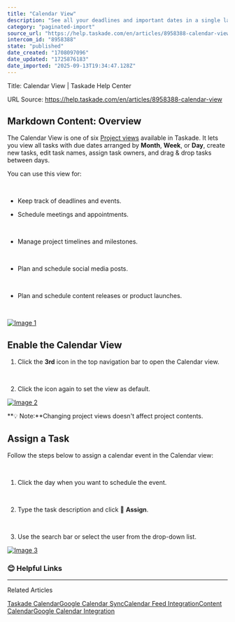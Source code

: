 ```yaml
---
title: "Calendar View"
description: "See all your deadlines and important dates in a single layout with the Calendar view."
category: "paginated-import"
source_url: "https://help.taskade.com/en/articles/8958388-calendar-view"
intercom_id: "8958388"
state: "published"
date_created: "1708097096"
date_updated: "1725876183"
date_imported: "2025-09-13T19:34:47.128Z"
---
```


Title: Calendar View | Taskade Help Center

URL Source: https://help.taskade.com/en/articles/8958388-calendar-view

Markdown Content:
**Overview**
------------

The Calendar View is one of six [Project views](https://intercom.help/taskade/en/articles/8958384) available in Taskade. It lets you view all tasks with due dates arranged by **Month**, **Week**, or **Day**, create new tasks, edit task names, assign task owners, and drag & drop tasks between days.

You can use this view for:

​

*   Keep track of deadlines and events.

*   Schedule meetings and appointments.

​

*   Manage project timelines and milestones.

​

*   Plan and schedule social media posts.

​

*   Plan and schedule content releases or product launches.

​

[![Image 1](https://downloads.intercomcdn.com/i/o/1173495149/65d4fd46c79fa1f1b23b379e/calendar-view-1.jpg?expires=1757793600&signature=07601e29531a676e428aa4087e3b746f2d71c5701eccf3b826e15878918dee8d&req=dSEgFc13mIBbUPMW1HO4zQfO%2BzoI8MyUKnXdL2VGScXHqgAUKa%2F3wKnmY661%0AxvcVKIijLaigo4XMliU%3D%0A)](https://downloads.intercomcdn.com/i/o/1173495149/65d4fd46c79fa1f1b23b379e/calendar-view-1.jpg?expires=1757793600&signature=07601e29531a676e428aa4087e3b746f2d71c5701eccf3b826e15878918dee8d&req=dSEgFc13mIBbUPMW1HO4zQfO%2BzoI8MyUKnXdL2VGScXHqgAUKa%2F3wKnmY661%0AxvcVKIijLaigo4XMliU%3D%0A)

**Enable the Calendar View**
----------------------------

1.   Click the **3rd** icon in the top navigation bar to open the Calendar view.

​

2.   Click the icon again to set the view as default.

[![Image 2](https://downloads.intercomcdn.com/i/o/1099744404/d119a4e074386315ad9ced52/image.png?expires=1757793600&signature=0d062b184312bd0870ce76605a3aa58d9a2126187f8843627010420885c1115b&req=dSAuH856mYVfXfMW1HO4zTkwXkoDNlPAqFdZ9rfWguZ8sU78fMHumOi3CAp0%0AiF7%2BoD%2BNlrxlDdBkpzA%3D%0A)](https://downloads.intercomcdn.com/i/o/1099744404/d119a4e074386315ad9ced52/image.png?expires=1757793600&signature=0d062b184312bd0870ce76605a3aa58d9a2126187f8843627010420885c1115b&req=dSAuH856mYVfXfMW1HO4zTkwXkoDNlPAqFdZ9rfWguZ8sU78fMHumOi3CAp0%0AiF7%2BoD%2BNlrxlDdBkpzA%3D%0A)

**💡 Note:**Changing project views doesn't affect project contents.

Assign a Task
-------------

Follow the steps below to assign a calendar event in the Calendar view:

​

1.   Click the day when you want to schedule the event.

​

2.   Type the task description and click 👤 **Assign**.

​

3.   Use the search bar or select the user from the drop-down list.

[![Image 3](https://downloads.intercomcdn.com/i/o/1173495229/12fb59cabdaa061f754a0a43/calendar-view-2.jpg?expires=1757793600&signature=434c8e90bc4017665eae0066ed40563a964cb7059ddff3e00c5e0329f6900c7a&req=dSEgFc13mINdUPMW1HO4zb05a3TxADmHIi%2FPrOtFWvG6pNI6uDJrGZIhLJtt%0AXuNTy6HAvZww6X2TO6o%3D%0A)](https://downloads.intercomcdn.com/i/o/1173495229/12fb59cabdaa061f754a0a43/calendar-view-2.jpg?expires=1757793600&signature=434c8e90bc4017665eae0066ed40563a964cb7059ddff3e00c5e0329f6900c7a&req=dSEgFc13mINdUPMW1HO4zb05a3TxADmHIi%2FPrOtFWvG6pNI6uDJrGZIhLJtt%0AXuNTy6HAvZww6X2TO6o%3D%0A)

### **😊 Helpful Links**

* * *

Related Articles

[Taskade Calendar](https://help.taskade.com/en/articles/8958375-taskade-calendar)[Google Calendar Sync](https://help.taskade.com/en/articles/8958536-google-calendar-sync)[Calendar Feed Integration](https://help.taskade.com/en/articles/8958537-calendar-feed-integration)[Content Calendar](https://help.taskade.com/en/articles/8958677-content-calendar)[Google Calendar Integration](https://help.taskade.com/en/articles/10098136-google-calendar-integration)
